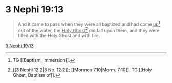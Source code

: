 # 3 Nephi 19:13

> And it came to pass when they were all baptized and had come <u>up</u>[^a] out of the water, the <u>Holy Ghost</u>[^b] did fall upon them, and they were filled with the Holy Ghost and with fire.

[3 Nephi 19:13](https://www.churchofjesuschrist.org/study/scriptures/bofm/3-ne/19?lang=eng&id=p13#p13)


[^a]: TG [[Baptism, Immersion]].
[^b]: [[3 Nephi 12.2|3 Ne. 12:2]]; [[Mormon 7.10|Morm. 7:10]]. TG [[Holy Ghost, Baptism of]].

